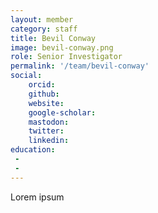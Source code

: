 ```yaml
---
layout: member
category: staff
title: Bevil Conway
image: bevil-conway.png
role: Senior Investigator
permalink: '/team/bevil-conway'
social:
    orcid: 
    github: 
    website: 
    google-scholar: 
    mastodon: 
    twitter: 
    linkedin: 
education:
 - 
 - 
---
```


Lorem ipsum
